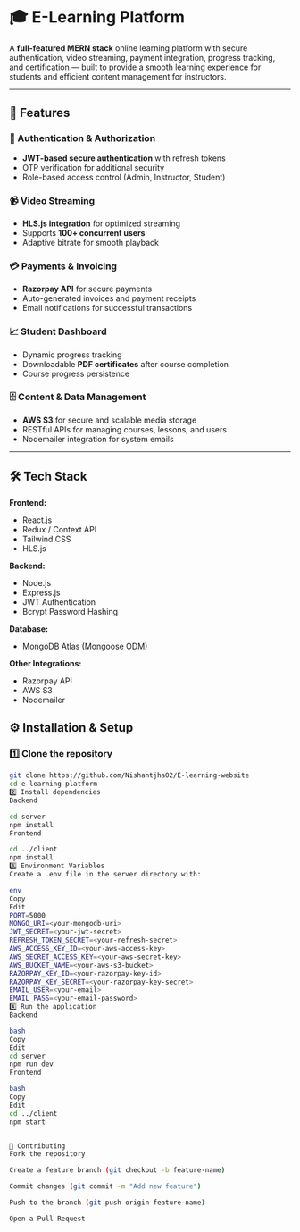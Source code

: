 # 🎓 E-Learning Platform

A **full-featured MERN stack** online learning platform with secure authentication, video streaming, payment integration, progress tracking, and certification — built to provide a smooth learning experience for students and efficient content management for instructors.

---

## 🚀 Features

### 👤 Authentication & Authorization
- **JWT-based secure authentication** with refresh tokens
- OTP verification for additional security
- Role-based access control (Admin, Instructor, Student)

### 📹 Video Streaming
- **HLS.js integration** for optimized streaming
- Supports **100+ concurrent users**
- Adaptive bitrate for smooth playback

### 💳 Payments & Invoicing
- **Razorpay API** for secure payments
- Auto-generated invoices and payment receipts
- Email notifications for successful transactions

### 📈 Student Dashboard
- Dynamic progress tracking
- Downloadable **PDF certificates** after course completion
- Course progress persistence

### 🗄️ Content & Data Management
- **AWS S3** for secure and scalable media storage
- RESTful APIs for managing courses, lessons, and users
- Nodemailer integration for system emails

---

## 🛠️ Tech Stack

**Frontend:**
- React.js
- Redux / Context API
- Tailwind CSS
- HLS.js

**Backend:**
- Node.js
- Express.js
- JWT Authentication
- Bcrypt Password Hashing

**Database:**
- MongoDB Atlas (Mongoose ODM)

**Other Integrations:**
- Razorpay API
- AWS S3
- Nodemailer


## ⚙️ Installation & Setup

### 1️⃣ Clone the repository
```bash
git clone https://github.com/Nishantjha02/E-learning-website
cd e-learning-platform
2️⃣ Install dependencies
Backend

cd server
npm install
Frontend

cd ../client
npm install
3️⃣ Environment Variables
Create a .env file in the server directory with:

env
Copy
Edit
PORT=5000
MONGO_URI=<your-mongodb-uri>
JWT_SECRET=<your-jwt-secret>
REFRESH_TOKEN_SECRET=<your-refresh-secret>
AWS_ACCESS_KEY_ID=<your-aws-access-key>
AWS_SECRET_ACCESS_KEY=<your-aws-secret-key>
AWS_BUCKET_NAME=<your-aws-s3-bucket>
RAZORPAY_KEY_ID=<your-razorpay-key-id>
RAZORPAY_KEY_SECRET=<your-razorpay-key-secret>
EMAIL_USER=<your-email>
EMAIL_PASS=<your-email-password>
4️⃣ Run the application
Backend

bash
Copy
Edit
cd server
npm run dev
Frontend

bash
Copy
Edit
cd ../client
npm start


🤝 Contributing
Fork the repository

Create a feature branch (git checkout -b feature-name)

Commit changes (git commit -m "Add new feature")

Push to the branch (git push origin feature-name)

Open a Pull Request
